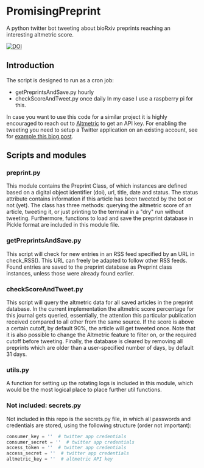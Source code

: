 # PromisingPreprint
A python twitter bot tweeting about bioRxiv preprints reaching an interesting altmetric score.



[![DOI](https://zenodo.org/badge/98691241.svg)](https://zenodo.org/badge/latestdoi/98691241)



## Introduction
The script is designed to run as a cron job:
- getPreprintsAndSave.py hourly
- checkScoreAndTweet.py once daily
In my case I use a raspberry pi for this.

In case you want to use this code for a similar project it is highly encouraged to reach out to [Altmetric](https://api.altmetric.com/) to get an API key. For enabling the tweeting you need to setup a Twitter application on an existing account, see for [example this blog post](https://www.digitalocean.com/community/tutorials/how-to-create-a-twitterbot-with-python-3-and-the-tweepy-library).

## Scripts and modules
### preprint.py
This module contains the Preprint Class, of which instances are defined based on a digital object identifier (doi), url, title, date and status. The status attribute contains information if this article has been tweeted by the bot or not (yet). The class has three methods: querying the altmetric score of an article, tweeting it, or just printing to the terminal in a "dry" run without tweeting. Furthermore, functions to load and save the preprint database in Pickle format are included in this module file.

### getPreprintsAndSave.py
This script will check for new entries in an RSS feed specified by an URL in check_RSS(). This URL can freely be adapted to follow other RSS feeds. Found entries are saved to the preprint database as Preprint class instances, unless those were already found earlier.

### checkScoreAndTweet.py
This script will query the altmetric data for all saved articles in the preprint database. In the current implementation the altmetric score percentage for this journal gets queried, essentially, the attention this particular publication received compared to all other from the same source. If the score is above a certain cutoff, by default 90%, the article will get tweeted once. Note that it is also possible to change the Altmetric feature to filter on, or the required cutoff before tweeting. Finally, the database is cleared by removing all preprints which are older than a user-specified number of days, by default 31 days.

### utils.py
A function for setting up the rotating logs is included in this module, which would be the most logical place to place further util functions.

### Not included: secrets.py
Not included in this repo is the secrets.py file, in which all passwords and credentials are stored, using the following structure (order not important):
```python
consumer_key = ''  # twitter app credentials
consumer_secret = ''  # twitter app credentials
access_token = ''  # twitter app credentials
access_secret = ''  # twitter app credentials
altmetric_key = ''  # altmetric API key
```
